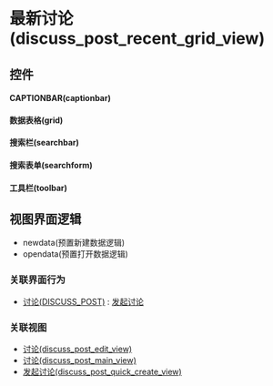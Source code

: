 # 最新讨论(discuss_post_recent_grid_view)  <!-- {docsify-ignore-all} -->



## 控件
#### CAPTIONBAR(captionbar)
#### 数据表格(grid)
#### 搜索栏(searchbar)
#### 搜索表单(searchform)
#### 工具栏(toolbar)

## 视图界面逻辑
  * newdata(预置新建数据逻辑)
  * opendata(预置打开数据逻辑)


### 关联界面行为
  * [讨论(DISCUSS_POST)](module/Team/discuss_post) : [发起讨论](module/Team/discuss_post#界面行为)

### 关联视图
  * [讨论(discuss_post_edit_view)](app/view/discuss_post_edit_view)
  * [讨论(discuss_post_main_view)](app/view/discuss_post_main_view)
  * [发起讨论(discuss_post_quick_create_view)](app/view/discuss_post_quick_create_view)

<script>
 const { createApp } = Vue
  createApp({
    data() {
      return {

      }
    }
  }).use(ElementPlus).mount('#app')
</script>